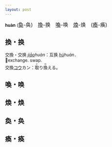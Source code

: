 ```yaml
---
layout: post
---
```


**huàn** (<big>[奐]({{site.url}}{{page.url}}#奐・奂)-奂)　[換]({{site.url}}{{page.url}}#換・换)-换　[喚]({{site.url}}{{page.url}}#喚・唤)-唤　[煥]({{site.url}}{{page.url}}#煥・焕)-焕　([瘓]({{site.url}}{{page.url}}#瘓・痪)-痪)</big>

## 換・换

交換・交换 *[jiāo]()huàn*：互换 *[hù]()huàn*．   
💱exchange. swap.   
交換<samp>[コウ]()カン</samp>：<ruby>取<rt>と</rt></ruby>り<ruby>換<rt>か</rt></ruby>える。   





## 喚・唤

## 煥・焕

## 奐・奂

## 瘓・痪
